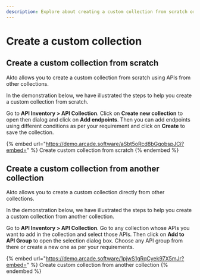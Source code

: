 ```yaml
---
description: Explore about creating a custom collection from scratch or using another collection.
---
```


# Create a custom collection

## Create a custom collection from scratch

Akto allows you to create a custom collection from scratch using APIs from other collections.

In the demonstration below, we have illustrated the steps to help you create a custom collection from scratch.

Go to **API Inventory > API Collection**. Click on **Create new collection** to open then dialog and click on **Add endpoints**. Then you can add endpoints using different conditions as per your requirement and click on **Create** to save the collection.

{% embed url="https://demo.arcade.software/aSbt5oRcd8bGgobspJCi?embed=" %}
Create custom collection from scratch
{% endembed %}

## Create a custom collection from another collection

Akto allows you to create a custom collection directly from other collections.

In the demonstration below, we have illustrated the steps to help you create a custom collection from another collection.

Go to **API Inventory > API Collection**. Go to any collection whose APIs you want to add in the collection and select those APIs. Then click on **Add to API Group** to open the selection dialog box. Choose any API group from there or create a new one as per your requirements.

{% embed url="https://demo.arcade.software/1pjwS1gRqCyek97X5mJr?embed=" %}
Create custom collection from another collection
{% endembed %}
